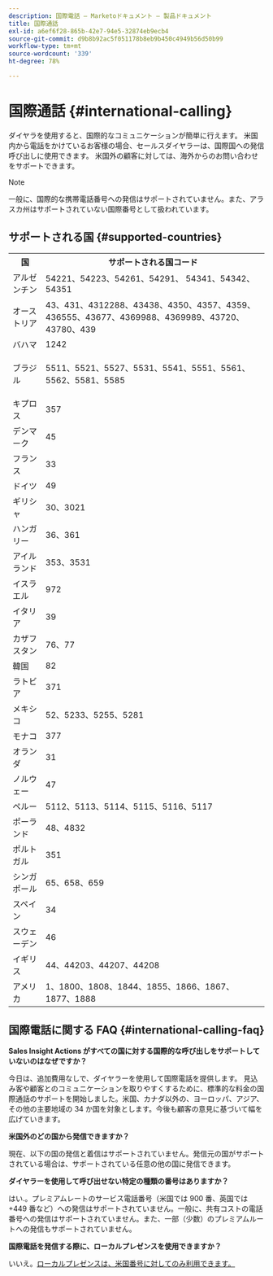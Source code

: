```yaml
---
description: 国際電話 — Marketoドキュメント — 製品ドキュメント
title: 国際通話
exl-id: a6ef6f28-865b-42e7-94e5-32874eb9ecb4
source-git-commit: d9b8b92ac5f051178b8eb9b450c4949b56d50b99
workflow-type: tm+mt
source-wordcount: '339'
ht-degree: 78%

---
```


# 国際通話 {#international-calling}

ダイヤラを使用すると、国際的なコミュニケーションが簡単に行えます。 米国内から電話をかけているお客様の場合、セールスダイヤラーは、国際国への発信呼び出しに使用できます。 米国外の顧客に対しては、海外からのお問い合わせをサポートできます。

>[!NOTE]
>
>一般に、国際的な携帯電話番号への発信はサポートされていません。また、アラスカ州はサポートされていない国際番号として扱われています。

## サポートされる国 {#supported-countries}

<table> 
 <tbody> 
  <tr> 
   <th>国</th> 
   <th>サポートされる国コード</th> 
  </tr> 
  <tr> 
   <td colspan="1">アルゼンチン</td> 
   <td colspan="1">54221、54223、54261、54291、 54341、54342、54351</td> 
  </tr> 
  <tr> 
   <td colspan="1">オーストリア</td> 
   <td colspan="1">43、431、4312288、43438、4350、4357、4359、436555、43677、4369988、4369989、43720、43780、439</td> 
  </tr> 
  <tr> 
   <td colspan="1">バハマ</td> 
   <td colspan="1">1242</td> 
  </tr> 
  <tr> 
   <td><p>ブラジル</p></td> 
   <td>5511、5521、5527、5531、5541、5551、5561、5562、5581、5585</td> 
  </tr> 
  <tr> 
   <td>キプロス </td> 
   <td>357</td> 
  </tr> 
  <tr> 
   <td colspan="1">デンマーク </td> 
   <td colspan="1">45</td> 
  </tr> 
  <tr> 
   <td colspan="1">フランス</td> 
   <td colspan="1">33</td> 
  </tr> 
  <tr> 
   <td>ドイツ</td> 
   <td>49</td> 
  </tr> 
  <tr> 
   <td>ギリシャ </td> 
   <td>30、3021</td> 
  </tr> 
  <tr> 
   <td>ハンガリー</td> 
   <td>36、361</td> 
  </tr> 
  <tr> 
   <td colspan="1">アイルランド </td> 
   <td colspan="1">353、3531</td> 
  </tr> 
  <tr> 
   <td>イスラエル</td> 
   <td>972</td> 
  </tr> 
  <tr> 
   <td colspan="1">イタリア</td> 
   <td colspan="1">39</td> 
  </tr> 
  <tr> 
   <td colspan="1">カザフスタン </td> 
   <td colspan="1">76、77</td> 
  </tr> 
  <tr> 
   <td colspan="1">韓国</td> 
   <td colspan="1">82</td> 
  </tr> 
  <tr> 
   <td colspan="1">ラトビア </td> 
   <td colspan="1">371</td> 
  </tr> 
  <tr> 
   <td colspan="1">メキシコ</td> 
   <td colspan="1">52、5233、5255、5281</td> 
  </tr> 
  <tr> 
   <td>モナコ</td> 
   <td>377</td> 
  </tr> 
  <tr> 
   <td>オランダ </td> 
   <td>31</td> 
  </tr> 
  <tr> 
   <td colspan="1">ノルウェー </td> 
   <td colspan="1">47</td> 
  </tr> 
  <tr> 
   <td colspan="1">ペルー </td> 
   <td colspan="1">5112、5113、5114、5115、5116、5117</td> 
  </tr> 
  <tr> 
   <td colspan="1">ポーランド </td> 
   <td colspan="1">48、4832</td> 
  </tr> 
  <tr> 
   <td colspan="1">ポルトガル </td> 
   <td colspan="1">351</td> 
  </tr> 
  <tr> 
   <td colspan="1">シンガポール </td> 
   <td colspan="1">65、658、659</td> 
  </tr> 
  <tr> 
   <td colspan="1">スペイン </td> 
   <td colspan="1">34</td> 
  </tr> 
  <tr> 
   <td colspan="1">スウェーデン </td> 
   <td colspan="1">46</td> 
  </tr> 
  <tr> 
   <td colspan="1">イギリス</td> 
   <td colspan="1">44、44203、44207、44208</td> 
  </tr> 
  <tr> 
   <td>アメリカ</td> 
   <td>1、1800、1808、1844、1855、1866、1867、1877、1888</td> 
  </tr> 
 </tbody> 
</table>

## 国際電話に関する FAQ {#international-calling-faq}

**Sales Insight Actions がすべての国に対する国際的な呼び出しをサポートしていないのはなぜですか？**

今日は、追加費用なしで、ダイヤラーを使用して国際電話を提供します。 見込み客や顧客とのコミュニケーションを取りやすくするために、標準的な料金の国際通話のサポートを開始しました。米国、カナダ以外の、ヨーロッパ、アジア、その他の主要地域の 34 か国を対象とします。今後も顧客の意見に基づいて幅を広げていきます。

**米国外のどの国から発信できますか？**

現在、以下の国の発信と着信はサポートされていません。発信元の国がサポートされている場合は、サポートされている任意の他の国に発信できます。

**ダイヤラーを使用して呼び出せない特定の種類の番号はありますか？**

はい.。プレミアムレートのサービス電話番号（米国では 900 番、英国では +449 番など）への発信はサポートされていません。一般に、共有コストの電話番号への発信はサポートされていません。また、一部（少数）のプレミアムルートへの発信もサポートされていません。

**国際電話を発信する際に、ローカルプレゼンスを使用できますか？**

いいえ。[ローカルプレゼンスは、米国番号に対してのみ利用できます。](/help/marketo/product-docs/marketo-sales-insight/actions/phone/local-presence.md)

